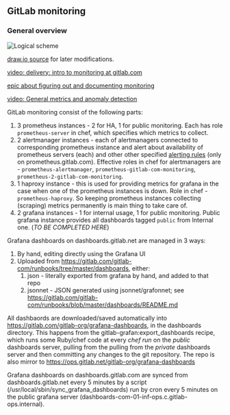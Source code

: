 ## GitLab monitoring

### General overview

![Logical scheme](./img/gitlab-monitoring.png)

[draw.io source](../../graphs/gitlab-monitoring.xml) for later modifications.

[video: delivery: intro to monitoring at gitlab.com](https://www.youtube.com/watch?reload=9&v=fDeeYqCnuoM&list=PL05JrBw4t0KoPzC03-4yXuJEWdUo7VZfX&index=13&t=0s)

[epic about figuring out and documenting monitoring](https://gitlab.com/groups/gitlab-com/gl-infra/-/epics/75)

[video: General metrics and anomaly detection](https://www.youtube.com/watch?reload=9&v=Oq5PHtgEM1g&feature=youtu.be)


GitLab monitoring consist of the following parts:

1. 3 prometheus instances - 2 for HA, 1 for public monitoring. Each has role `prometheus-server` in chef, which specifies which metrics to collect.
1. 2 alertmanager instances - each of alertmanagers connected to corresponding prometheus instance and alert about availability of prometheus servers (each) and other other specified [alerting rules](https://dev.gitlab.org/cookbooks/runbooks/tree/master/alerts) (only on prometheus.gitlab.com). Effective roles in chef for alertmanagers are - `prometheus-alertmanager`, `prometheus-gitlab-com-monitoring`, `prometheus-2-gitlab-com-monitoring`.
1. 1 haproxy instance - this is used for providing metrics for grafana in the case when one of the prometheus instances is down. Role in chef - `prometheus-haproxy`. So keeping prometheus instances collecting (scraping) metrics permanently is main thing to take care of.
1. 2 grafana instances - 1 for internal usage, 1 for public monitoring. Public grafana instance provides all dashboards tagged `public` from Internal one. (*TO BE COMPLETED HERE*)

Grafana dashboards on dashboards.gitlab.net are managed in 3 ways:

1. By hand, editing directly using the Grafana UI
1. Uploaded from https://gitlab.com/gitlab-com/runbooks/tree/master/dashboards, either:
   1. json - literally exported from grafana by hand, and added to that repo
   1. jsonnet - JSON generated using jsonnet/grafonnet; see https://gitlab.com/gitlab-com/runbooks/blob/master/dashboards/README.md

All dashbaords are downloaded/saved automatically into https://gitlab.com/gitlab-org/grafana-dashboards, in the dashboards directory.
This happens from the gitlab-grafan:export_dashboards recipe, which runs some Ruby/chef code at every *chef run* on the *public* dashboards server, pulling from the pulling from the *private* dashboards server and then committing any changes to the git repository.  The repo is also mirror to https://ops.gitlab.net/gitlab-org/grafana-dashboards

Grafana dashboards on dashboards.gitlab.com are synced from dashboards.gitlab.net every 5 minutes by a script (/usr/local/sbin/sync_grafana_dashboards) run by cron every 5 minutes on the public grafana server (dashboards-com-01-inf-ops.c.gitlab-ops.internal).
